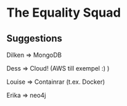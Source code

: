 # The Equality Squad

## Suggestions

Dilken => MongoDB

Dess => Cloud! (AWS till exempel :) )

Louise => Containrar (t.ex. Docker) 

Erika => neo4j

